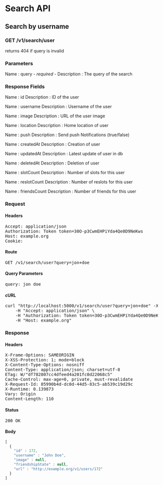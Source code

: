 # Search API

## Search by username

### GET /v1/search/user

returns 404 if query is invalid



### Parameters

Name : query *- required -*
Description : The query of the search


### Response Fields

Name : id
Description : ID of the user

Name : username
Description : Username of the user

Name : image
Description : URL of the user image

Name : location
Description : Home location of user

Name : push
Description : Send push Notifications (true/false)

Name : createdAt
Description : Creation of user

Name : updatedAt
Description : Latest update of user in db

Name : deletedAt
Description : Deletion of user

Name : slotCount
Description : Number of slots for this user

Name : reslotCount
Description : Number of reslots for this user

Name : friendsCount
Description : Number of friends for this user

### Request

#### Headers

<pre>Accept: application/json
Authorization: Token token=30O-p3CwmEHPiYda4Qe0D9NeKws
Host: example.org
Cookie: </pre>

#### Route

<pre>GET /v1/search/user?query=jon+doe</pre>

#### Query Parameters

<pre>query: jon doe</pre>

#### cURL

<pre class="request">curl &quot;http://localhost:5000/v1/search/user?query=jon+doe&quot; -X GET \
	-H &quot;Accept: application/json&quot; \
	-H &quot;Authorization: Token token=30O-p3CwmEHPiYda4Qe0D9NeKws&quot; \
	-H &quot;Host: example.org&quot;</pre>

### Response

#### Headers

<pre>X-Frame-Options: SAMEORIGIN
X-XSS-Protection: 1; mode=block
X-Content-Type-Options: nosniff
Content-Type: application/json; charset=utf-8
ETag: W/&quot;df782807cc4dfeed4a201fc0d22068c5&quot;
Cache-Control: max-age=0, private, must-revalidate
X-Request-Id: 85990b4d-dc0d-44d5-83c5-ab539c19d29c
X-Runtime: 0.139873
Vary: Origin
Content-Length: 110</pre>

#### Status

<pre>200 OK</pre>

#### Body

```javascript
[
  {
    "id" : 172,
    "username" : "John Doe",
    "image" : null,
    "friendshipState" : null,
    "url" : "http://example.org/v1/users/172"
  }
]
```
